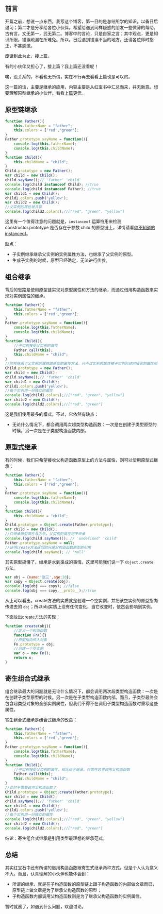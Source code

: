 ## 前言 ##
开篇之前，想说一点东西。我写这个博客，第一目的是总结所学的知识，以备日后温习；第二才是分享给各位小伙伴，希望给遇到同样疑惑的朋友一些微薄的帮助。古有言，文无第一，武无第二。博客中的言论，只是自家之言；其中观点，更是知识所限，错误疏漏在所难免。所以，日后遇到错误不当的地方，还请各位即时指正，不甚感激。

废话到此为止，接上篇。

有的小伙伴又担心了，接上篇？我上篇还没看呢！

唉，没关系的，不看也无所谓，实在不行再去看看上篇也是可以的。

这一篇的话，主要是继承的应用，内容主要是从红宝书中汇总而来，并无新意。想要理解原型继承的小伙伴，看看[上篇](http://codedoges.com/article/1536662941125)更佳。

## 原型链继承 ##
```js
function Father(){
    this.fatherName = "father";
    this.colors = ['red','green'];
}
Father.prototype.sayName = function(){
	console.log(this.fatherName);
    console.log(this.childName);
}
function Child(){
	this.childName = "child";
}
Child.prototype = new Father();
var child = new Child();
child.sayName();// 'father' 'child'
console.log(child instanceof Child); //true
console.log(child instanceof Father); //true
var child1 = new Child();
child1.colors.push('yellow');
var child2 = new Child();
//父实例的属性被共享
console.log(child2.colors);//["red", "green", "yellow"]
```
这里有一个值得注意的问题就是，`instanceof` 运算符用来检测 constructor.prototype 是否存在于参数 child 的原型链上，详情请看[你不知道的instanceof](http://codedoges.com/article/1536738232344)。

缺点：

 - 子实例继承继承父实例的实例属性方法，也继承了父实例的原型。
 - 生成子实例的时候，原型已经确定，无法进行传参。


## 组合继承 ##
背后的思路是使用原型链实现对原型属性和方法的继承，而通过借用构造函数来实现对实例属性的继承。

```js
function Father(){
    this.fatherName = "father";
    this.colors = ['red','green'];
}
Father.prototype.sayName = function(){
	console.log(this.fatherName);
    console.log(this.childName);
}
function Child(){
	//子实例接受父实例的属性
	Father.call(this);
	this.childName = "child";
}
//同样继承了父实例的属性跟原型的属性方法，只不过实例的属性被子实例创建时接收的属性所覆盖
Child.prototype = new Father();
var child = new Child();
child.sayName();// 'father' 'child'
var child1 = new Child();
child1.colors.push('yellow');
//每个实例用一份独立的属性
console.log(child1.colors);//["red", "green", "yellow"]
var child2 = new Child();
console.log(child2.colors);//["red", "green"]
```
这是我们使用最多的模式，不过，它依然有缺点：

 - 无论什么情况下，都会调用两次超类型构造函数：一次是在创建子类型原型的时候，另一次是在子类型构造函数内部。


## 原型式继承 ##
有的时候，我们只希望接收父构造函数原型上的方法与属性，则可以使用原型式继承：

```js
function Father(){
    this.fatherName = "father";
    this.colors = ['red','green'];
}
Father.prototype.sayName = function(){
	console.log(this.fatherName);
    console.log(this.childName);
}
function Child(){
	this.childName = "child";
}
Child.prototype = Object.create(Father.prototype);
var child = new Child();
//只继承原型属性与方法，父实例的属性则不继承
console.log(child.sayName()); // 'undefined' 'child'
Father.prototype.sayName = null;
//证明create方法返回的只是父构造函数原型的引用
console.log(child.sayName); // 'null'
```

其实原型搞懂了，继承是水到渠成的事情。这里可能我们说一下 `Object.create` 方法。

```js
var obj = {name:'张三',age:20};
var copy = Object.create(obj);
console.log(obj === copy); //false
console.log(obj === copy.__proto__);//true
```
从上可以看出，create方法的实质就是创建一个空实例，并把该空实例的原型指向传进去的 `obj`；所以obj实质上没有任何变化，当它改变时，依然会影响到实例。

下面放出create方法的实现：
```js
function create(obj){
	//定义一个构造函数
	function Fn(){}
    //原型指向传入对象
    Fn.prototype = obj;
    //创建一个空实例
    var o = new Fn();
    return o;
}
```

## 寄生组合式继承 ##
组合继承最大的问题就是无论什么情况下，都会调用两次超类型构造函数：一次是在创建子类型原型的时候，另一次是在子类型构造函数内部。而且，子类型最终会包含超类型对象的全部实例属性，但我们不得不在调用子类型构造函数时重写这些属性。

寄生组合式继承是组合式继承的改良：

```js
function Father(){
    this.fatherName = "father";
    this.colors = ['red','green'];
}
Father.prototype.sayName = function(){
	console.log(this.fatherName);
    console.log(this.childName);
}
function Child(){
	//子实例接受父实例的属性，相比组合继承，只需在这里调用父构造函数
	Father.call(this);
	this.childName = "child";
}
//此时不需要调用父构造函数了
Child.prototype = Object.create(Father.prototype);
var child = new Child();
child.sayName();// 'father' 'child'
var child1 = new Child();
child1.colors.push('yellow');
//每个实例用一份独立的属性
console.log(child1.colors);//["red", "green", "yellow"]
var child2 = new Child();
console.log(child2.colors);//["red", "green"]
```
结论：寄生组合式继承是引用类型最理想的继承范式。


## 总结 ##
其实红宝石中还有所谓的借用构造函数跟寄生式继承两种方式，但是个人认为意义不大。而且，认真理解的小伙伴也能体会到：

 - 所谓的继承，就是在子构造函数的原型链上跟子构造函数的内部做文章而已，原型链上做文章是为了继承父构造函数的原型；
 - 子构造函数内部调用父构造函数则是为了继承父构造函数的实例属性。

暂时就酱了，如遇到什么问题，欢迎讨论。



